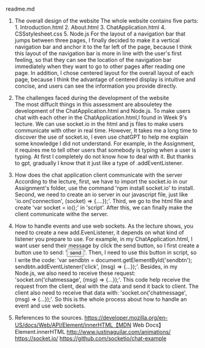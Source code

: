 readme.md

1. The overall design of the website
    The whole website contains five parts:
        1. Introduction.html
        2. About.html
        3. ChatApplication.html
        4. CSSstylesheet.css
        5. Node.js
    For the layout of a navigation bar that jumps between three pages, I finally decided to make it a vertical navigation bar and anchor it to the far left of the page, because I think this layout of the navigation bar is more in line with the user's first feeling, so that they can see the location of the navigation bar immediately when they want to go to other pages after reading one page. In addition, I chose centered layout for the overall layout of each page, because I think the advantage of centered display is intuitive and concise, and users can see the information you provide directly.

2. The challenges faced during the development of the website  
    The most diffuclt things in this assessment are absouletey the development of the ChatApplication.html and Node.js. To make users chat with each other in the ChatApplication.html,I found in Week 9's lecture. We can use socket.io in the html and js files to make users communicate with other in real time. 
    However, It takes me a long time to discover the use of socket.io, I even use chatGPT to help me explain some knowledge I did not understand. For example, in the Assignment, it requires me to tell other users that somebody is typing when a user is typing. At first I completely do not know how to deal with it. But thanks to gpt, gradually I know that it just like a type of .addEventListener.

3. How does the chat application client communicate with the server
    According to the lecture, first, we have to import the socket.io in our Assignment's folder, use the command 'npm install socket.io' to install. Second, we need to create an io server in our javascript file, just like 'io.on('connection', (socket) => {....});'. Third, we go to the html file and create 'var socket = io();' in 'script'. After this, we can finally make the client communicate withe the server. 

4. How to handle events and use web sockets.
    As the lecture shows, you need to create a new add.EvenListener, it depends on what kind of listener you prepare to use. For example, in my ChatApplication.html, I want user send their message by click the send button, so I first create a button use to send: '<input type="submit" id="sendbtn" name="sendbtn" value="send">'. Then, I need to use this button in script, so I write the code: 'var sendbtn = document.getElementById('sendbtn'); sendbtn.addEventListener('click', (msg) => {...});'. Besides, in my Node.js, we also need to receive these request: 'socket.on('chatmessage', (msg) => {...});'. This code help receive the request from the client, deal with the data and send it back to client. The client also need to receive that data with: 'socket.on('chatmessage', (msg) => {...});'. So this is the whole process about how to handle an event and use web sockets.

5. References to the sources.
    https://developer.mozilla.org/en-US/docs/Web/API/Element/innerHTML【MDN Web Docs】Element.innerHTML
    http://www.justinaguilar.com/animations/
    https://socket.io/
    https://github.com/socketio/chat-example
